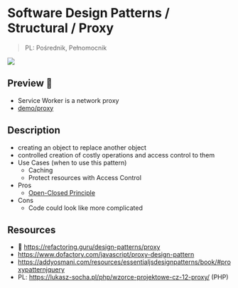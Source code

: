 # Software Design Patterns / Structural / Proxy

> PL: Pośrednik, Pełnomocnik

<img src="images/icons/server.svg" class="pattern-logo">

## Preview 🎉

- Service Worker is a network proxy
- <a href="./demo/proxy/">demo/proxy</a>

## Description

- creating an object to replace another object
- controlled creation of costly operations and access control to them
- Use Cases (when to use this pattern)
  - Caching
  - Protect resources with Access Control
- Pros
  - [Open-Closed Principle](chapters/patterns/solid/open-closed-principle.md)
- Cons
  - Code could look like more complicated

## Resources

- 🚀 <https://refactoring.guru/design-patterns/proxy>
- <https://www.dofactory.com/javascript/proxy-design-pattern>
- <https://addyosmani.com/resources/essentialjsdesignpatterns/book/#proxypatternjquery>
- PL: <https://lukasz-socha.pl/php/wzorce-projektowe-cz-12-proxy/> (PHP)
